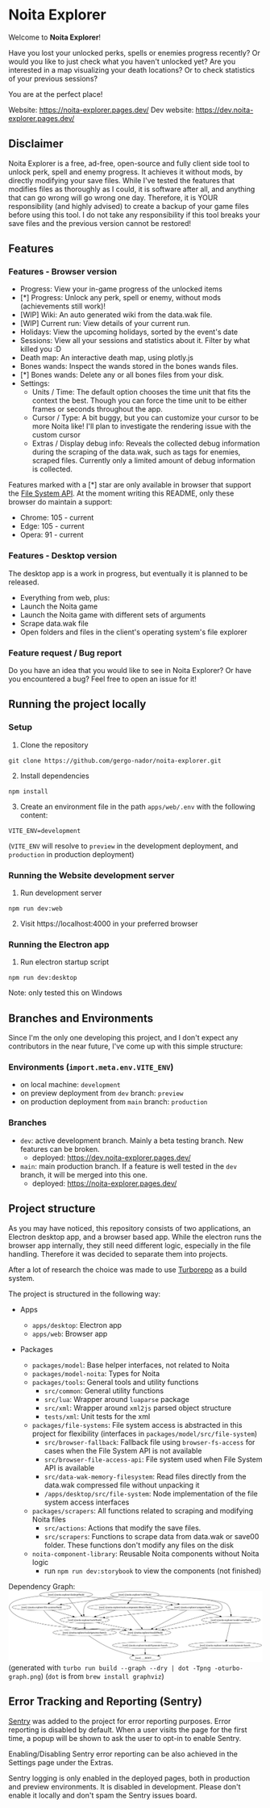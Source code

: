 # Noita Explorer

Welcome to **Noita Explorer**!

Have you lost your unlocked perks, spells or enemies progress recently? 
Or would you like to just check what you haven't unlocked yet? Are you
interested in a map visualizing your death locations? Or to check statistics of
your previous sessions? 

You are at the perfect place!

Website: https://noita-explorer.pages.dev/
Dev website: https://dev.noita-explorer.pages.dev/

## Disclaimer

Noita Explorer is a free, ad-free, open-source and fully client side tool to unlock perk, 
spell and enemy progress.
It achieves it without mods, by directly modifying your save files. 
While I've tested the features that modifies files as thoroughly as I could, it is software after all, 
and anything that can go wrong will go wrong one day. 
Therefore, it is YOUR responsibility (and highly advised) to create a backup of your game
files before using this tool. 
I do not take any responsibility if this tool breaks your save files and the previous 
version cannot be restored!


## Features

### Features - Browser version

- Progress: View your in-game progress of the unlocked items
- [*] Progress: Unlock any perk, spell or enemy, without mods (achievements still work)!
- [WIP] Wiki: An auto generated wiki from the data.wak file.
- [WIP] Current run: View details of your current run.
- Holidays: View the upcoming holidays, sorted by the event's date
- Sessions: View all your sessions and statistics about it. Filter by what killed you :D
- Death map: An interactive death map, using plotly.js
- Bones wands: Inspect the wands stored in the bones wands files. 
- [*] Bones wands: Delete any or all bones files from your disk.
- Settings: 
  - Units / Time: The default option chooses the time unit that fits the context the best. Though you can force the time unit to be either frames or seconds throughout the app.
  - Cursor / Type: A bit buggy, but you can customize your cursor to be more Noita like! I'll plan to investigate the rendering issue with the custom cursor
  - Extras / Display debug info: Reveals the collected debug information during the scraping of the data.wak, such as tags for enemies, scraped files. Currently only a limited amount of debug information is collected.

Features marked with a [*] star are only available in browser that support the [File System API](https://caniuse.com/native-filesystem-api).
At the moment writing this README, only these browser do maintain a support:
- Chrome: 105 - current
- Edge: 105 - current
- Opera: 91 - current

### Features - Desktop version

The desktop app is a work in progress, but eventually it is planned to be released.

- Everything from web, plus:
- Launch the Noita game
- Launch the Noita game with different sets of arguments
- Scrape data.wak file
- Open folders and files in the client's operating system's file explorer


### Feature request / Bug report

Do you have an idea that you would like to see in Noita Explorer? Or have you encountered
a bug? Feel free to open an issue for it!


## Running the project locally

### Setup

1. Clone the repository

```shell
git clone https://github.com/gergo-nador/noita-explorer.git
```

2. Install dependencies

```shell
npm install
```

3. Create an environment file in the path `apps/web/.env` with the following content:

```dotenv
VITE_ENV=development
```

(`VITE_ENV` will resolve to `preview` in the development deployment, and `production` in production deployment)

### Running the Website development server

1. Run development server

```shell
npm run dev:web
```

2. Visit https://localhost:4000 in your preferred browser

### Running the Electron app

1. Run electron startup script
```shell
npm run dev:desktop
```

Note: only tested this on Windows


## Branches and Environments

Since I'm the only one developing this project, and I don't expect any contributors
in the near future, I've come up with this simple structure:

### Environments (`import.meta.env.VITE_ENV`)

- on local machine: `development`
- on preview deployment from `dev` branch: `preview`
- on production deployment from `main` branch: `production`

### Branches

- `dev`: active development branch. Mainly a beta testing branch. New features can be broken.
  - deployed: https://dev.noita-explorer.pages.dev/
- `main`: main production branch. If a feature is well tested in the `dev` branch, it will be merged into this one.
  - deployed: https://noita-explorer.pages.dev/


## Project structure

As you may have noticed, this repository consists of two applications,
an Electron desktop app, and a browser based app. While the electron 
runs the browser app internally, they still need different logic, especially
in the file handling. Therefore it was decided to separate them into projects.

After a lot of research the choice was made to use [Turborepo](https://turborepo.com/)
as a build system.

The project is structured in the following way:

- Apps
  - `apps/desktop`: Electron app
  - `apps/web`: Browser app

- Packages
  - `packages/model`: Base helper interfaces, not related to Noita
  - `packages/model-noita`: Types for Noita
  - `packages/tools`: General tools and utility functions
    - `src/common`: General utility functions
    - `src/lua`: Wrapper around `luaparse` package
    - `src/xml`: Wrapper around `xml2js` parsed object structure
    - `tests/xml`: Unit tests for the xml 
  - `packages/file-systems`: File system access is abstracted in this project for flexibility (interfaces in `packages/model/src/file-system`)
    - `src/browser-fallback`: Fallback file using `browser-fs-access` for cases when the File System API is not available
    - `src/browser-file-access-api`: File system used when File System API is available
    - `src/data-wak-memory-filesystem`: Read files directly from the data.wak compressed file without unpacking it
    - `/apps/desktop/src/file-system`: Node implementation of the file system access interfaces
  - `packages/scrapers`: All functions related to scraping and modifying Noita files 
    - `src/actions`: Actions that modify the save files.
    - `src/scrapers`: Functions to scrape data from data.wak or save00 folder. These functions don't modify any files on the disk
  - `noita-component-library`: Reusable Noita components without Noita logic
    - run `npm run dev:storybook` to view the components (not finished)

Dependency Graph:
<img src="turbo-graph.png">
(generated with `turbo run build --graph --dry | dot -Tpng -oturbo-graph.png`)
(`dot` is from `brew install graphviz`)


## Error Tracking and Reporting (Sentry)

[Sentry](https://sentry.io/welcome/) was added to the project for error reporting purposes.
Error reporting is disabled by default. When a user visits the page 
for the first time, a popup will be shown to ask the user to opt-in to enable Sentry. 

Enabling/Disabling Sentry error reporting can be also achieved in the Settings 
page under the Extras.

Sentry logging is only enabled in the deployed pages, both in production and 
preview environments. It is disabled in development. Please don't enable it
locally and don't spam the Sentry issues board.